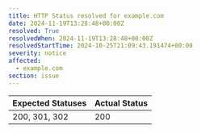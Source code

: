 ```yaml
---
title: HTTP Status resolved for example.com
date: 2024-11-19T13:28:48+00:00Z
resolved: True
resolvedWhen: 2024-11-19T13:28:48+00:00Z
resolvedStartTime: 2024-10-25T21:09:43.191474+00:00
severity: notice
affected:
  - example.com
section: issue
---
```


| Expected Statuses | Actual Status  |
|-------------------|----------------|
| 200, 301, 302 | 200 |
